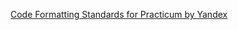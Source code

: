 [Code Formatting Standards for Practicum by Yandex](https://code.s3.yandex.net/web-developer/static/design-rules-en/index.html)